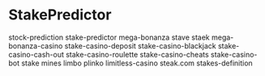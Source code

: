 # StakePredictor
stock-prediction stake-predictor mega-bonanza stave staek mega-bonanza-casino stake-casino-deposit stake-casino-blackjack stake-casino-cash-out stake-casino-roulette stake-casino-cheats stake-casino-bot  stake mines limbo plinko limitless-casino steak.com stakes-definition
